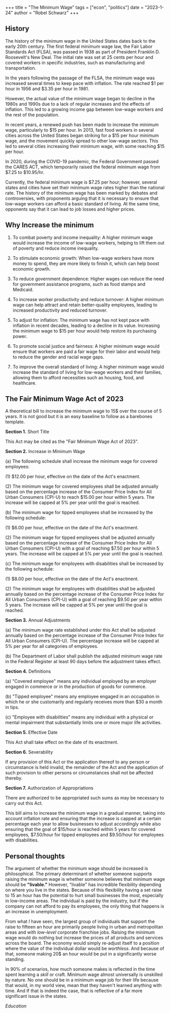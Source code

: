 +++
title = "The Minimum Wage"
tags = ["econ", "politics"]
date = "2023-1-24"
author = "Robel Schwarz"
+++
## History
The history of the minimum wage in the United States dates back to the early 20th century. The first federal minimum wage law, the Fair Labor Standards Act (FLSA), was passed in 1938 as part of President Franklin D. Roosevelt's New Deal. The initial rate was set at 25 cents per hour and covered workers in specific industries, such as manufacturing and transportation.

In the years following the passage of the FLSA, the minimum wage was increased several times to keep pace with inflation. The rate reached $1 per hour in 1956 and $3.35 per hour in 1981.

However, the actual value of the minimum wage began to decline in the 1980s and 1990s due to a lack of regular increases and the effects of inflation. This led to a growing income gap between low-wage workers and the rest of the population.

In recent years, a renewed push has been made to increase the minimum wage, particularly to $15 per hour. In 2013, fast food workers in several cities across the United States began striking for a $15 per hour minimum wage, and the movement quickly spread to other low-wage sectors. This led to several cities increasing their minimum wage, with some reaching $15 per hour.

In 2020, during the COVID-19 pandemic, the Federal Government passed the CARES ACT, which temporarily raised the federal minimum wage from $7.25 to $10.95/hr.

Currently, the federal minimum wage is $7.25 per hour; however, several states and cities have set their minimum wage rates higher than the national rate. The history of the minimum wage has been marked by debates and controversies, with proponents arguing that it is necessary to ensure that low-wage workers can afford a basic standard of living. At the same time, opponents say that it can lead to job losses and higher prices.

## Why Increase the minimum

1.  To combat poverty and income inequality: A higher minimum wage would increase the income of low-wage workers, helping to lift them out of poverty and reduce income inequality.
    
2.  To stimulate economic growth: When low-wage workers have more money to spend, they are more likely to finish it, which can help boost economic growth.
    
3. To reduce government dependence: Higher wages can reduce the need for government assistance programs, such as food stamps and Medicaid.
    
4.  To increase worker productivity and reduce turnover: A higher minimum wage can help attract and retain better-quality employees, leading to increased productivity and reduced turnover.
    
5.  To adjust for inflation: The minimum wage has not kept pace with inflation in recent decades, leading to a decline in its value. Increasing the minimum wage to $15 per hour would help restore its purchasing power.
    
6.  To promote social justice and fairness: A higher minimum wage would ensure that workers are paid a fair wage for their labor and would help to reduce the gender and racial wage gaps.
    
7.  To improve the overall standard of living: A higher minimum wage would increase the standard of living for low-wage workers and their families, allowing them to afford necessities such as housing, food, and healthcare.



## The Fair Minimum Wage Act of 2023
A theoretical bill to increase the minimum wage to 15$ over the course of 5 years.
It is not good but it is an easy baseline to follow as a barebones template.

__Section 1.__ Short Title

This Act may be cited as the "Fair Minimum Wage Act of 2023".

__Section 2.__ Increase in Minimum Wage

(a) The following schedule shall increase the minimum wage for covered employees:

(1) $12.00 per hour, effective on the date of the Act's enactment.

(2) The minimum wage for covered employees shall be adjusted annually based on the percentage increase of the Consumer Price Index for All Urban Consumers (CPI-U) to reach $15.00 per hour within 5 years. The increase will be capped at 5% per year until the goal is reached.

(b) The minimum wage for tipped employees shall be increased by the following schedule:

(1) $6.00 per hour, effective on the date of the Act's enactment.

(2) The minimum wage for tipped employees shall be adjusted annually based on the percentage increase of the Consumer Price Index for All Urban Consumers (CPI-U) with a goal of reaching $7.50 per hour within 5 years. The increase will be capped at 5% per year until the goal is reached.

(c) The minimum wage for employees with disabilities shall be increased by the following schedule:

(1) $8.00 per hour, effective on the date of the Act's enactment.

(2) The minimum wage for employees with disabilities shall be adjusted annually based on the percentage increase of the Consumer Price Index for All Urban Consumers (CPI-U) with a goal of reaching $9.50 per year within 5 years. The increase will be capped at 5% per year until the goal is reached.

__Section 3.__ Annual Adjustments

(a) The minimum wage rate established under this Act shall be adjusted annually based on the percentage increase of the Consumer Price Index for All Urban Consumers (CPI-U). The percentage increase will be capped at 5% per year for all categories of employees.

(b) The Department of Labor shall publish the adjusted minimum wage rate in the Federal Register at least 90 days before the adjustment takes effect.

__Section 4.__ Definitions

(a) "Covered employee" means any individual employed by an employer engaged in commerce or in the production of goods for commerce.

(b) "Tipped employee" means any employee engaged in an occupation in which he or she customarily and regularly receives more than $30 a month in tips.

(c) "Employee with disabilities" means any individual with a physical or mental impairment that substantially limits one or more major life activities.

__Section 5.__ Effective Date

This Act shall take effect on the date of its enactment.

__Section 6.__ Severability

If any provision of this Act or the application thereof to any person or circumstance is held invalid, the remainder of the Act and the application of such provision to other persons or circumstances shall not be affected thereby.

__Section 7.__ Authorization of Appropriations

There are authorized to be appropriated such sums as may be necessary to carry out this Act.

This bill aims to increase the minimum wage in a gradual manner, taking into account inflation rate and ensuring that the increase is capped at a certain percentage each year to allow businesses to adjust accordingly while also ensuring that the goal of $15/hour is reached within 5 years for covered employees, $7.50/hour for tipped employees and $9.50/hour for employees with disabilities.


## Personal thoughts

The argument of whether the minimum wage should be increased is philosophical. The primary determinant of whether someone supports raising the minimum wage is whether someone believes that minimum wage should be __"livable."__ However, "livable" has incredible flexibility depending on where you live in the states. Because of this flexibility having a set raise to 15 an hour has the potential to hurt small businesses the most, especially in low-income areas. The individual is paid by the industry, but if the company can not afford to pay its employees, the only thing that happens is an increase in unemployment. 

From what _I_ have seen, the largest group of individuals that support the raise to fifteen an hour are primarily people living in urban and metropolitan areas and with _low-level_ corporate franchise jobs. Raising the minimum wage would do nothing but increase the prices of all products and services across the board. The economy would simply re-adjust itself to a position where the value of the individual dollar would be _worthless_. And because of that, someone making 20$ an hour would be put in a significantly worse standing.

In 90% of scenarios, how much someone makes is reflected in the time spent learning a _skill_ or craft. Minimum wage almost universally is unskilled by nature. No one should be in a minimum wage job for their life because that would, in my world view, mean that they haven't learned anything with time. And If that is indeed the case, that is reflective of a far more significant issue in the states. 

_Education_